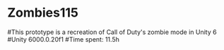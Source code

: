 # Zombies115
#This prototype is a recreation of Call of Duty's zombie mode in Unity 6
#Unity 6000.0.20f1
#Time spent: 11.5h